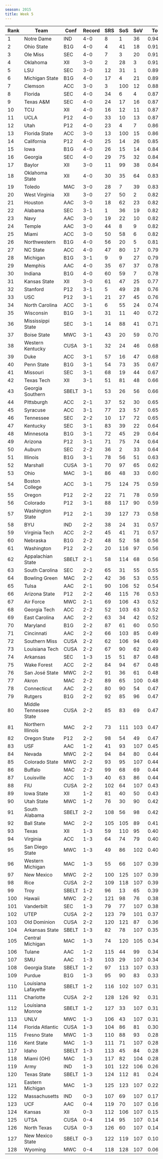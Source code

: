 ```yaml
---
season: 2015
title: Week 5
---
```

<table class="display"><thead><tr><th>Rank</th><th>Team</th><th>Conf</th><th>Record</th><th>SRS</th><th>SoS</th><th>SoV</th><th>Total</th></tr></thead><tbody>
<tr><td>1</td><td>Notre Dame</td><td>IND</td><td>4-0</td><td>8</td><td>1</td><td>36</td><td>0.94144</td></tr>
<tr><td>2</td><td>Ohio State</td><td>B1G</td><td>4-0</td><td>4</td><td>41</td><td>18</td><td>0.91708</td></tr>
<tr><td>3</td><td>Ole Miss</td><td>SEC</td><td>4-0</td><td>7</td><td>3</td><td>20</td><td>0.91588</td></tr>
<tr><td>4</td><td>Oklahoma</td><td>XII</td><td>3-0</td><td>2</td><td>28</td><td>3</td><td>0.91434</td></tr>
<tr><td>5</td><td>LSU</td><td>SEC</td><td>3-0</td><td>12</td><td>31</td><td>1</td><td>0.89604</td></tr>
<tr><td>6</td><td>Michigan State</td><td>B1G</td><td>4-0</td><td>17</td><td>4</td><td>21</td><td>0.89248</td></tr>
<tr><td>7</td><td>Clemson</td><td>ACC</td><td>3-0</td><td>3</td><td>100</td><td>12</td><td>0.88204</td></tr>
<tr><td>8</td><td>Florida</td><td>SEC</td><td>4-0</td><td>34</td><td>6</td><td>4</td><td>0.87855</td></tr>
<tr><td>9</td><td>Texas A&M</td><td>SEC</td><td>4-0</td><td>24</td><td>17</td><td>16</td><td>0.87449</td></tr>
<tr><td>10</td><td>TCU</td><td>XII</td><td>4-0</td><td>16</td><td>12</td><td>11</td><td>0.87181</td></tr>
<tr><td>11</td><td>UCLA</td><td>P12</td><td>4-0</td><td>33</td><td>10</td><td>13</td><td>0.87014</td></tr>
<tr><td>12</td><td>Utah</td><td>P12</td><td>4-0</td><td>23</td><td>4</td><td>7</td><td>0.86577</td></tr>
<tr><td>13</td><td>Florida State</td><td>ACC</td><td>3-0</td><td>13</td><td>100</td><td>15</td><td>0.86174</td></tr>
<tr><td>14</td><td>California</td><td>P12</td><td>4-0</td><td>25</td><td>14</td><td>26</td><td>0.85363</td></tr>
<tr><td>15</td><td>Iowa</td><td>B1G</td><td>4-0</td><td>26</td><td>15</td><td>14</td><td>0.84687</td></tr>
<tr><td>16</td><td>Georgia</td><td>SEC</td><td>4-0</td><td>29</td><td>75</td><td>32</td><td>0.84578</td></tr>
<tr><td>17</td><td>Baylor</td><td>XII</td><td>3-0</td><td>11</td><td>99</td><td>38</td><td>0.84440</td></tr>
<tr><td>18</td><td>Oklahoma State</td><td>XII</td><td>4-0</td><td>30</td><td>35</td><td>64</td><td>0.83913</td></tr>
<tr><td>19</td><td>Toledo</td><td>MAC</td><td>3-0</td><td>28</td><td>7</td><td>39</td><td>0.83850</td></tr>
<tr><td>20</td><td>West Virginia</td><td>XII</td><td>3-0</td><td>27</td><td>50</td><td>2</td><td>0.82991</td></tr>
<tr><td>21</td><td>Houston</td><td>AAC</td><td>3-0</td><td>18</td><td>62</td><td>23</td><td>0.82954</td></tr>
<tr><td>22</td><td>Alabama</td><td>SEC</td><td>3-1</td><td>1</td><td>36</td><td>19</td><td>0.82859</td></tr>
<tr><td>23</td><td>Navy</td><td>AAC</td><td>3-0</td><td>19</td><td>22</td><td>10</td><td>0.82638</td></tr>
<tr><td>24</td><td>Temple</td><td>AAC</td><td>3-0</td><td>44</td><td>8</td><td>9</td><td>0.82064</td></tr>
<tr><td>25</td><td>Miami</td><td>ACC</td><td>3-0</td><td>50</td><td>58</td><td>6</td><td>0.82041</td></tr>
<tr><td>26</td><td>Northwestern</td><td>B1G</td><td>4-0</td><td>56</td><td>20</td><td>5</td><td>0.81050</td></tr>
<tr><td>27</td><td>NC State</td><td>ACC</td><td>4-0</td><td>47</td><td>80</td><td>17</td><td>0.79822</td></tr>
<tr><td>28</td><td>Michigan</td><td>B1G</td><td>3-1</td><td>9</td><td>9</td><td>27</td><td>0.79019</td></tr>
<tr><td>29</td><td>Memphis</td><td>AAC</td><td>4-0</td><td>35</td><td>67</td><td>37</td><td>0.78988</td></tr>
<tr><td>30</td><td>Indiana</td><td>B1G</td><td>4-0</td><td>60</td><td>59</td><td>7</td><td>0.78068</td></tr>
<tr><td>31</td><td>Kansas State</td><td>XII</td><td>3-0</td><td>61</td><td>47</td><td>25</td><td>0.77918</td></tr>
<tr><td>32</td><td>Stanford</td><td>P12</td><td>3-1</td><td>5</td><td>49</td><td>28</td><td>0.76765</td></tr>
<tr><td>33</td><td>USC</td><td>P12</td><td>3-1</td><td>21</td><td>27</td><td>45</td><td>0.76488</td></tr>
<tr><td>34</td><td>North Carolina</td><td>ACC</td><td>3-1</td><td>6</td><td>55</td><td>24</td><td>0.74930</td></tr>
<tr><td>35</td><td>Wisconsin</td><td>B1G</td><td>3-1</td><td>31</td><td>11</td><td>40</td><td>0.72843</td></tr>
<tr><td>36</td><td>Mississippi State</td><td>SEC</td><td>3-1</td><td>14</td><td>88</td><td>41</td><td>0.71848</td></tr>
<tr><td>37</td><td>Boise State</td><td>MWC</td><td>3-1</td><td>43</td><td>20</td><td>59</td><td>0.70299</td></tr>
<tr><td>38</td><td>Western Kentucky</td><td>CUSA</td><td>3-1</td><td>32</td><td>24</td><td>46</td><td>0.68775</td></tr>
<tr><td>39</td><td>Duke</td><td>ACC</td><td>3-1</td><td>57</td><td>16</td><td>47</td><td>0.68275</td></tr>
<tr><td>40</td><td>Penn State</td><td>B1G</td><td>3-1</td><td>54</td><td>73</td><td>35</td><td>0.67847</td></tr>
<tr><td>41</td><td>Missouri</td><td>SEC</td><td>3-1</td><td>68</td><td>19</td><td>44</td><td>0.67828</td></tr>
<tr><td>42</td><td>Texas Tech</td><td>XII</td><td>3-1</td><td>51</td><td>81</td><td>48</td><td>0.66870</td></tr>
<tr><td>43</td><td>Georgia Southern</td><td>SBELT</td><td>3-1</td><td>53</td><td>26</td><td>56</td><td>0.66514</td></tr>
<tr><td>44</td><td>Pittsburgh</td><td>ACC</td><td>2-1</td><td>37</td><td>52</td><td>30</td><td>0.65440</td></tr>
<tr><td>45</td><td>Syracuse</td><td>ACC</td><td>3-1</td><td>77</td><td>23</td><td>57</td><td>0.65437</td></tr>
<tr><td>46</td><td>Tennessee</td><td>SEC</td><td>2-2</td><td>10</td><td>17</td><td>72</td><td>0.65061</td></tr>
<tr><td>47</td><td>Kentucky</td><td>SEC</td><td>3-1</td><td>83</td><td>39</td><td>22</td><td>0.64803</td></tr>
<tr><td>48</td><td>Minnesota</td><td>B1G</td><td>3-1</td><td>72</td><td>45</td><td>29</td><td>0.64700</td></tr>
<tr><td>49</td><td>Arizona</td><td>P12</td><td>3-1</td><td>71</td><td>75</td><td>74</td><td>0.64509</td></tr>
<tr><td>50</td><td>Auburn</td><td>SEC</td><td>2-2</td><td>36</td><td>2</td><td>33</td><td>0.64133</td></tr>
<tr><td>51</td><td>Illinois</td><td>B1G</td><td>3-1</td><td>78</td><td>56</td><td>51</td><td>0.63429</td></tr>
<tr><td>52</td><td>Marshall</td><td>CUSA</td><td>3-1</td><td>70</td><td>97</td><td>65</td><td>0.62261</td></tr>
<tr><td>53</td><td>Ohio</td><td>MAC</td><td>3-1</td><td>86</td><td>48</td><td>33</td><td>0.60614</td></tr>
<tr><td>54</td><td>Boston College</td><td>ACC</td><td>3-1</td><td>75</td><td>124</td><td>75</td><td>0.59683</td></tr>
<tr><td>55</td><td>Oregon</td><td>P12</td><td>2-2</td><td>22</td><td>71</td><td>78</td><td>0.59542</td></tr>
<tr><td>56</td><td>Colorado</td><td>P12</td><td>3-1</td><td>88</td><td>117</td><td>90</td><td>0.59397</td></tr>
<tr><td>57</td><td>Washington State</td><td>P12</td><td>2-1</td><td>39</td><td>127</td><td>73</td><td>0.58102</td></tr>
<tr><td>58</td><td>BYU</td><td>IND</td><td>2-2</td><td>38</td><td>24</td><td>31</td><td>0.57489</td></tr>
<tr><td>59</td><td>Virginia Tech</td><td>ACC</td><td>2-2</td><td>45</td><td>41</td><td>71</td><td>0.57106</td></tr>
<tr><td>60</td><td>Nebraska</td><td>B1G</td><td>2-2</td><td>48</td><td>52</td><td>58</td><td>0.56925</td></tr>
<tr><td>61</td><td>Washington</td><td>P12</td><td>2-2</td><td>20</td><td>116</td><td>97</td><td>0.56466</td></tr>
<tr><td>62</td><td>Appalachian State</td><td>SBELT</td><td>2-1</td><td>58</td><td>114</td><td>68</td><td>0.56020</td></tr>
<tr><td>63</td><td>South Carolina</td><td>SEC</td><td>2-2</td><td>65</td><td>31</td><td>55</td><td>0.55887</td></tr>
<tr><td>64</td><td>Bowling Green</td><td>MAC</td><td>2-2</td><td>42</td><td>36</td><td>53</td><td>0.55502</td></tr>
<tr><td>65</td><td>Tulsa</td><td>AAC</td><td>2-1</td><td>90</td><td>106</td><td>52</td><td>0.54040</td></tr>
<tr><td>66</td><td>Arizona State</td><td>P12</td><td>2-2</td><td>46</td><td>115</td><td>76</td><td>0.53663</td></tr>
<tr><td>67</td><td>Air Force</td><td>MWC</td><td>2-1</td><td>69</td><td>106</td><td>43</td><td>0.52890</td></tr>
<tr><td>68</td><td>Georgia Tech</td><td>ACC</td><td>2-2</td><td>52</td><td>103</td><td>63</td><td>0.52495</td></tr>
<tr><td>69</td><td>East Carolina</td><td>AAC</td><td>2-2</td><td>63</td><td>34</td><td>42</td><td>0.52476</td></tr>
<tr><td>70</td><td>Maryland</td><td>B1G</td><td>2-2</td><td>87</td><td>61</td><td>60</td><td>0.50636</td></tr>
<tr><td>71</td><td>Cincinnati</td><td>AAC</td><td>2-2</td><td>66</td><td>103</td><td>85</td><td>0.49681</td></tr>
<tr><td>72</td><td>Southern Miss</td><td>CUSA</td><td>2-2</td><td>62</td><td>106</td><td>94</td><td>0.49645</td></tr>
<tr><td>73</td><td>Louisiana Tech</td><td>CUSA</td><td>2-2</td><td>67</td><td>90</td><td>62</td><td>0.49613</td></tr>
<tr><td>74</td><td>Arkansas</td><td>SEC</td><td>1-3</td><td>15</td><td>51</td><td>87</td><td>0.48445</td></tr>
<tr><td>75</td><td>Wake Forest</td><td>ACC</td><td>2-2</td><td>84</td><td>94</td><td>67</td><td>0.48344</td></tr>
<tr><td>76</td><td>San José State</td><td>MWC</td><td>2-2</td><td>91</td><td>36</td><td>61</td><td>0.48062</td></tr>
<tr><td>77</td><td>Akron</td><td>MAC</td><td>2-2</td><td>89</td><td>65</td><td>100</td><td>0.48015</td></tr>
<tr><td>78</td><td>Connecticut</td><td>AAC</td><td>2-2</td><td>80</td><td>90</td><td>54</td><td>0.47993</td></tr>
<tr><td>79</td><td>Rutgers</td><td>B1G</td><td>2-2</td><td>92</td><td>85</td><td>96</td><td>0.47875</td></tr>
<tr><td>80</td><td>Middle Tennessee State</td><td>CUSA</td><td>2-2</td><td>85</td><td>83</td><td>69</td><td>0.47681</td></tr>
<tr><td>81</td><td>Northern Illinois</td><td>MAC</td><td>2-2</td><td>73</td><td>111</td><td>103</td><td>0.47544</td></tr>
<tr><td>82</td><td>Oregon State</td><td>P12</td><td>2-2</td><td>98</td><td>54</td><td>49</td><td>0.47380</td></tr>
<tr><td>83</td><td>USF</td><td>AAC</td><td>1-2</td><td>41</td><td>93</td><td>107</td><td>0.45879</td></tr>
<tr><td>84</td><td>Nevada</td><td>MWC</td><td>2-2</td><td>94</td><td>84</td><td>80</td><td>0.44814</td></tr>
<tr><td>85</td><td>Colorado State</td><td>MWC</td><td>2-2</td><td>93</td><td>95</td><td>107</td><td>0.44785</td></tr>
<tr><td>86</td><td>Buffalo</td><td>MAC</td><td>2-2</td><td>99</td><td>68</td><td>69</td><td>0.44186</td></tr>
<tr><td>87</td><td>Louisville</td><td>ACC</td><td>1-3</td><td>40</td><td>63</td><td>86</td><td>0.44135</td></tr>
<tr><td>88</td><td>FIU</td><td>CUSA</td><td>2-2</td><td>102</td><td>64</td><td>107</td><td>0.43831</td></tr>
<tr><td>89</td><td>Iowa State</td><td>XII</td><td>1-2</td><td>81</td><td>40</td><td>50</td><td>0.43171</td></tr>
<tr><td>90</td><td>Utah State</td><td>MWC</td><td>1-2</td><td>76</td><td>30</td><td>90</td><td>0.42610</td></tr>
<tr><td>91</td><td>South Alabama</td><td>SBELT</td><td>2-2</td><td>108</td><td>56</td><td>98</td><td>0.42282</td></tr>
<tr><td>92</td><td>Ball State</td><td>MAC</td><td>2-2</td><td>105</td><td>105</td><td>89</td><td>0.41159</td></tr>
<tr><td>93</td><td>Texas</td><td>XII</td><td>1-3</td><td>59</td><td>110</td><td>95</td><td>0.40873</td></tr>
<tr><td>94</td><td>Virginia</td><td>ACC</td><td>1-3</td><td>64</td><td>74</td><td>79</td><td>0.40742</td></tr>
<tr><td>95</td><td>San Diego State</td><td>MWC</td><td>1-3</td><td>49</td><td>86</td><td>102</td><td>0.40511</td></tr>
<tr><td>96</td><td>Western Michigan</td><td>MAC</td><td>1-3</td><td>55</td><td>66</td><td>107</td><td>0.39861</td></tr>
<tr><td>97</td><td>New Mexico</td><td>MWC</td><td>2-2</td><td>100</td><td>125</td><td>107</td><td>0.39600</td></tr>
<tr><td>98</td><td>Rice</td><td>CUSA</td><td>2-2</td><td>109</td><td>118</td><td>107</td><td>0.39424</td></tr>
<tr><td>99</td><td>Troy</td><td>SBELT</td><td>1-2</td><td>96</td><td>13</td><td>65</td><td>0.39316</td></tr>
<tr><td>100</td><td>Hawaii</td><td>MWC</td><td>2-2</td><td>121</td><td>98</td><td>76</td><td>0.38710</td></tr>
<tr><td>101</td><td>Vanderbilt</td><td>SEC</td><td>1-3</td><td>79</td><td>77</td><td>107</td><td>0.38385</td></tr>
<tr><td>102</td><td>UTEP</td><td>CUSA</td><td>2-2</td><td>123</td><td>79</td><td>101</td><td>0.37918</td></tr>
<tr><td>103</td><td>Old Dominion</td><td>CUSA</td><td>2-2</td><td>120</td><td>121</td><td>87</td><td>0.36049</td></tr>
<tr><td>104</td><td>Arkansas State</td><td>SBELT</td><td>1-3</td><td>82</td><td>78</td><td>107</td><td>0.35837</td></tr>
<tr><td>105</td><td>Central Michigan</td><td>MAC</td><td>1-3</td><td>74</td><td>120</td><td>105</td><td>0.34315</td></tr>
<tr><td>106</td><td>Tulane</td><td>AAC</td><td>1-2</td><td>115</td><td>44</td><td>99</td><td>0.34223</td></tr>
<tr><td>107</td><td>SMU</td><td>AAC</td><td>1-3</td><td>103</td><td>29</td><td>107</td><td>0.34040</td></tr>
<tr><td>108</td><td>Georgia State</td><td>SBELT</td><td>1-2</td><td>97</td><td>113</td><td>107</td><td>0.33857</td></tr>
<tr><td>109</td><td>Purdue</td><td>B1G</td><td>1-3</td><td>95</td><td>90</td><td>83</td><td>0.33717</td></tr>
<tr><td>110</td><td>Louisiana Lafayette</td><td>SBELT</td><td>1-2</td><td>116</td><td>102</td><td>107</td><td>0.31974</td></tr>
<tr><td>111</td><td>Charlotte</td><td>CUSA</td><td>2-2</td><td>128</td><td>126</td><td>92</td><td>0.31208</td></tr>
<tr><td>112</td><td>Louisiana Monroe</td><td>SBELT</td><td>1-2</td><td>127</td><td>33</td><td>107</td><td>0.31132</td></tr>
<tr><td>113</td><td>UNLV</td><td>MWC</td><td>1-3</td><td>106</td><td>43</td><td>107</td><td>0.31064</td></tr>
<tr><td>114</td><td>Florida Atlantic</td><td>CUSA</td><td>1-3</td><td>104</td><td>86</td><td>81</td><td>0.30076</td></tr>
<tr><td>115</td><td>Fresno State</td><td>MWC</td><td>1-3</td><td>110</td><td>88</td><td>93</td><td>0.28572</td></tr>
<tr><td>116</td><td>Kent State</td><td>MAC</td><td>1-3</td><td>111</td><td>71</td><td>107</td><td>0.28568</td></tr>
<tr><td>117</td><td>Idaho</td><td>SBELT</td><td>1-3</td><td>113</td><td>45</td><td>84</td><td>0.28446</td></tr>
<tr><td>118</td><td>Miami (OH)</td><td>MAC</td><td>1-3</td><td>117</td><td>82</td><td>104</td><td>0.28214</td></tr>
<tr><td>119</td><td>Army</td><td>IND</td><td>1-3</td><td>101</td><td>122</td><td>106</td><td>0.26564</td></tr>
<tr><td>120</td><td>Texas State</td><td>SBELT</td><td>1-3</td><td>124</td><td>112</td><td>81</td><td>0.24604</td></tr>
<tr><td>121</td><td>Eastern Michigan</td><td>MAC</td><td>1-3</td><td>125</td><td>123</td><td>107</td><td>0.22765</td></tr>
<tr><td>122</td><td>Massachusetts</td><td>IND</td><td>0-3</td><td>107</td><td>69</td><td>107</td><td>0.17337</td></tr>
<tr><td>123</td><td>UCF</td><td>AAC</td><td>0-4</td><td>119</td><td>70</td><td>107</td><td>0.16504</td></tr>
<tr><td>124</td><td>Kansas</td><td>XII</td><td>0-3</td><td>112</td><td>106</td><td>107</td><td>0.15914</td></tr>
<tr><td>125</td><td>UTSA</td><td>CUSA</td><td>0-4</td><td>114</td><td>95</td><td>107</td><td>0.14804</td></tr>
<tr><td>126</td><td>North Texas</td><td>CUSA</td><td>0-3</td><td>126</td><td>60</td><td>107</td><td>0.14019</td></tr>
<tr><td>127</td><td>New Mexico State</td><td>SBELT</td><td>0-3</td><td>122</td><td>119</td><td>107</td><td>0.10590</td></tr>
<tr><td>128</td><td>Wyoming</td><td>MWC</td><td>0-4</td><td>118</td><td>128</td><td>107</td><td>0.06273</td></tr>
</tbody></table>
